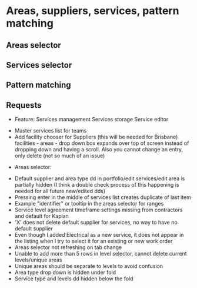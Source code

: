 # Areas, suppliers, services, pattern matching

## Areas selector

## Services selector

## Pattern matching

## Requests

* Feature: Services management
Services storage
Service editor
- Master services list for teams
- Add facility chooser for Suppliers (this will be needed for Brisbane)
facilities - areas - drop down box expands over top of screen instead of dropping down and having a scroll. Also you cannot change an entry, only delete (not so much of an issue)

* Areas selector:
- Default supplier and area type dd in portfolio/edit services/edit area is partially hidden (I think a double check process of this happening is needed for all future new/edited dds)
- Pressing enter in the middle of services list creates duplicate of last item
- Example "identifier" or tooltip in the areas selector for ranges
- Service level agreement timeframe settings missing from contractors and default for Kaplan
- 'X' does not delete default supplier for services, no way to have no default supplier
- Even though I added Electrical as a new service, it does not appear in the listing when I try to select it for an existing or new work order
- Areas selector not refreshing on tab change
- Unable to add more than 5 rows in level selector, cannot delete current levels/unique areas
- Unique areas should be separate to levels to avoid confusion
- Area type drop down is hidden under fold
- Service type and levels dd hidden below the fold

